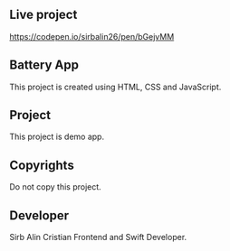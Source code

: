## Live project
https://codepen.io/sirbalin26/pen/bGejvMM

## Battery App
This project is created using HTML, CSS and JavaScript.

## Project
This project is demo app.

## Copyrights
Do not copy this project.

## Developer
Sirb Alin Cristian Frontend and Swift Developer.
